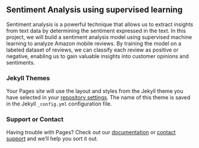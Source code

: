 ## Sentiment Analysis using supervised learning

Sentiment analysis is a powerful technique that allows us to extract insights from text data by determining the sentiment expressed in the text. In this project, we will build a sentiment analysis model using supervised machine learning to analyze Amazon mobile reviews. By training the model on a labeled dataset of reviews, we can classify each review as positive or  negative, enabling us to gain valuable insights into customer opinions and sentiments.
### Jekyll Themes

Your Pages site will use the layout and styles from the Jekyll theme you have selected in your [repository settings](https://github.com/Tanvi-hub/coursera-test/settings). The name of this theme is saved in the Jekyll `_config.yml` configuration file.

### Support or Contact

Having trouble with Pages? Check out our [documentation](https://help.github.com/categories/github-pages-basics/) or [contact support](https://github.com/contact) and we’ll help you sort it out.
